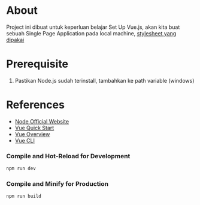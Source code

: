 # About
Project ini dibuat untuk keperluan belajar Set Up Vue.js, akan kita buat sebuah Single Page Application pada local machine, [stylesheet yang dipakai](https://getbootstrap.com/)

# Prerequisite
1. Pastikan Node.js sudah terinstall, tambahkan ke path variable (windows)

# References
- [Node Official Website](https://nodejs.org/en/download/package-manager)
- [Vue Quick Start](https://vuejs.org/guide/quick-start.html)
- [Vue Overview](https://cli.vuejs.org/guide/)
- [Vue CLI](https://cli.vuejs.org/guide/installation.html)

### Compile and Hot-Reload for Development

```sh
npm run dev
```

### Compile and Minify for Production

```sh
npm run build
```